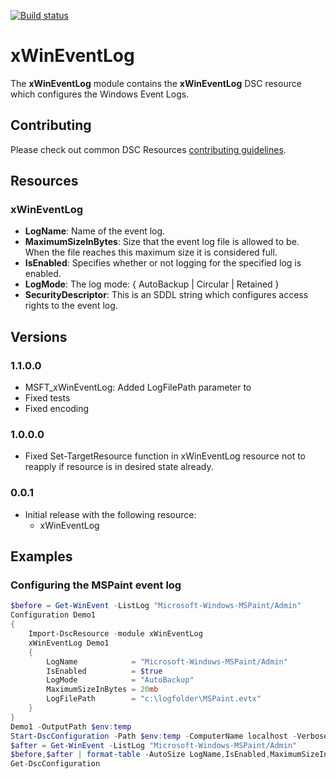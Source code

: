 [![Build status](https://ci.appveyor.com/api/projects/status/m6mpb7krr5ps31x3/branch/master?svg=true)](https://ci.appveyor.com/project/PowerShell/xwineventlog/branch/master)

# xWinEventLog

The **xWinEventLog** module contains the **xWinEventLog** DSC resource which configures the Windows Event Logs.

## Contributing
Please check out common DSC Resources [contributing guidelines](https://github.com/PowerShell/DscResource.Kit/blob/master/CONTRIBUTING.md).


## Resources

### xWinEventLog

* **LogName**: Name of the event log.
* **MaximumSizeInBytes**: Size that the event log file is allowed to be. When the file reaches this maximum size it is considered full.
* **IsEnabled**: Specifies whether or not logging for the specified log is enabled.
* **LogMode**: The log mode: { AutoBackup | Circular | Retained }
* **SecurityDescriptor**: This is an SDDL string which configures access rights to the event log.

## Versions

### 1.1.0.0

* MSFT_xWinEventLog: Added LogFilePath parameter to
* Fixed tests
* Fixed encoding

### 1.0.0.0

* Fixed Set-TargetResource function in xWinEventLog resource not to reapply if resource is in desired state already.

### 0.0.1

* Initial release with the following resource:
    - xWinEventLog

## Examples

### Configuring the MSPaint event log

```powershell
$before = Get-WinEvent -ListLog "Microsoft-Windows-MSPaint/Admin" 
Configuration Demo1
{
    Import-DscResource -module xWinEventLog
    xWinEventLog Demo1
    {
        LogName            = "Microsoft-Windows-MSPaint/Admin"
        IsEnabled          = $true
        LogMode            = "AutoBackup"
        MaximumSizeInBytes = 20mb
        LogFilePath        = "c:\logfolder\MSPaint.evtx"
    }
}
Demo1 -OutputPath $env:temp
Start-DscConfiguration -Path $env:temp -ComputerName localhost -Verbose -wait -debug
$after = Get-WinEvent -ListLog "Microsoft-Windows-MSPaint/Admin" 
$before,$after | format-table -AutoSize LogName,IsEnabled,MaximumSizeInBytes,ProviderLatency,LogMode
Get-DscConfiguration
```

